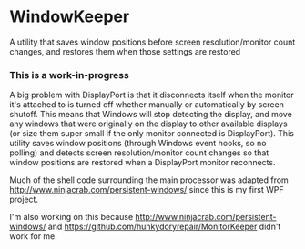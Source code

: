# WindowKeeper
A utility that saves window positions before screen resolution/monitor count changes, and restores them when those settings are restored

### This is a work-in-progress

A big problem with DisplayPort is that it disconnects itself when the monitor it's attached to is turned off whether manually or automatically by screen shutoff. This means that Windows will stop detecting the display, and move any windows that were originally on the display to other available displays (or size them super small if the only monitor connected is DisplayPort). This utility saves window positions (through Windows event hooks, so no polling) and detects screen resolution/monitor count changes so that window positions are restored when a DisplayPort monitor reconnects.

Much of the shell code surrounding the main processor was adapted from http://www.ninjacrab.com/persistent-windows/ since this is my first WPF project.

I'm also working on this because http://www.ninjacrab.com/persistent-windows/ and https://github.com/hunkydoryrepair/MonitorKeeper didn't work for me.
